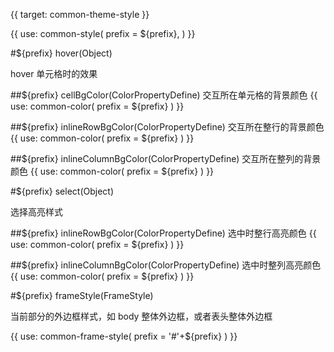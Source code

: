 {{ target: common-theme-style }}

{{ use: common-style(
  prefix = ${prefix},
) }}

#${prefix} hover(Object)

hover 单元格时的效果

##${prefix} cellBgColor(ColorPropertyDefine)
交互所在单元格的背景颜色
{{ use: common-color(
  prefix = ${prefix}
  ) }}

##${prefix} inlineRowBgColor(ColorPropertyDefine)
交互所在整行的背景颜色
{{ use: common-color(
  prefix = ${prefix}
  ) }}

##${prefix} inlineColumnBgColor(ColorPropertyDefine)
交互所在整列的背景颜色
{{ use: common-color(
  prefix = ${prefix}
  ) }}

#${prefix} select(Object)

选择高亮样式

##${prefix} inlineRowBgColor(ColorPropertyDefine)
选中时整行高亮颜色
{{ use: common-color(
  prefix = ${prefix}
  ) }}

##${prefix} inlineColumnBgColor(ColorPropertyDefine)
选中时整列高亮颜色
{{ use: common-color(
  prefix = ${prefix}
  ) }}

#${prefix} frameStyle(FrameStyle)

当前部分的外边框样式，如 body 整体外边框，或者表头整体外边框

{{ use: common-frame-style(
  prefix = '#'+${prefix}
  ) }}
